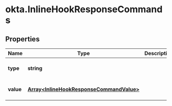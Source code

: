 # okta.InlineHookResponseCommands

## Properties

Name | Type | Description | Notes
------------ | ------------- | ------------- | -------------
**type** | **string** |  | [optional] [default to undefined]
**value** | [**Array&lt;InlineHookResponseCommandValue&gt;**](InlineHookResponseCommandValue.md) |  | [optional] [default to undefined]

